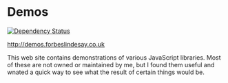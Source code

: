 # Demos

[![Dependency Status](https://img.shields.io/gemnasium/ForbesLindesay/demos.svg)](https://gemnasium.com/ForbesLindesay/demos)

http://demos.forbeslindesay.co.uk

This web site contains demonstrations of various JavaScript libraries. Most of these are not owned or maintained by me, but I found them useful and wnated a quick way to see what the result of certain things would be.
